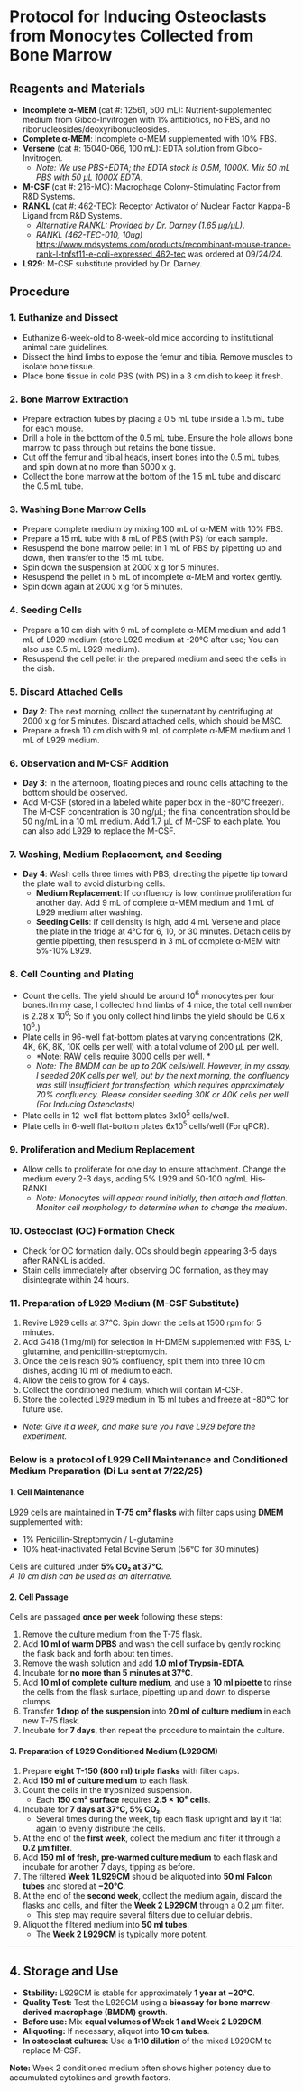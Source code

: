 # Protocol for Inducing Osteoclasts from Monocytes Collected from Bone Marrow

## Reagents and Materials
- **Incomplete α-MEM** (cat #: 12561, 500 mL): Nutrient-supplemented medium from Gibco-Invitrogen with 1% antibiotics, no FBS, and no ribonucleosides/deoxyribonucleosides.
- **Complete α-MEM**: Incomplete α-MEM supplemented with 10% FBS.
- **Versene** (cat #: 15040-066, 100 mL): EDTA solution from Gibco-Invitrogen.
  - *Note: We use PBS+EDTA; the EDTA stock is 0.5M, 1000X. Mix 50 mL PBS with 50 µL 1000X EDTA*.
- **M-CSF** (cat #: 216-MC): Macrophage Colony-Stimulating Factor from R&D Systems.
- **RANKL** (cat #: 462-TEC): Receptor Activator of Nuclear Factor Kappa-B Ligand from R&D Systems.
  - *Alternative RANKL: Provided by Dr. Darney (1.65 µg/µL)*.
  - *RANKL (462-TEC-010, 10ug)* https://www.rndsystems.com/products/recombinant-mouse-trance-rank-l-tnfsf11-e-coli-expressed_462-tec was ordered at 09/24/24.
- **L929**: M-CSF substitute provided by Dr. Darney.

## Procedure

### 1. Euthanize and Dissect
- Euthanize 6-week-old to 8-week-old mice according to institutional animal care guidelines.
- Dissect the hind limbs to expose the femur and tibia. Remove muscles to isolate bone tissue.
- Place bone tissue in cold PBS (with PS) in a 3 cm dish to keep it fresh.

### 2. Bone Marrow Extraction
- Prepare extraction tubes by placing a 0.5 mL tube inside a 1.5 mL tube for each mouse.
- Drill a hole in the bottom of the 0.5 mL tube. Ensure the hole allows bone marrow to pass through but retains the bone tissue.
- Cut off the femur and tibial heads, insert bones into the 0.5 mL tubes, and spin down at no more than 5000 x g.
- Collect the bone marrow at the bottom of the 1.5 mL tube and discard the 0.5 mL tube.

### 3. Washing Bone Marrow Cells
- Prepare complete medium by mixing 100 mL of α-MEM with 10% FBS.
- Prepare a 15 mL tube with 8 mL of PBS (with PS) for each sample.
- Resuspend the bone marrow pellet in 1 mL of PBS by pipetting up and down, then transfer to the 15 mL tube.
- Spin down the suspension at 2000 x g for 5 minutes.
- Resuspend the pellet in 5 mL of incomplete α-MEM and vortex gently.
- Spin down again at 2000 x g for 5 minutes.

### 4. Seeding Cells
- Prepare a 10 cm dish with 9 mL of complete α-MEM medium and add 1 mL of L929 medium (store L929 medium at -20°C after use; You can also use 0.5 mL L929 medium).
- Resuspend the cell pellet in the prepared medium and seed the cells in the dish.

### 5. Discard Attached Cells
- **Day 2**: The next morning, collect the supernatant by centrifuging at 2000 x g for 5 minutes. Discard attached cells, which should be MSC. 
- Prepare a fresh 10 cm dish with 9 mL of complete α-MEM medium and 1 mL of L929 medium.

### 6. Observation and M-CSF Addition
- **Day 3**: In the afternoon, floating pieces and round cells attaching to the bottom should be observed.
- Add M-CSF (stored in a labeled white paper box in the -80°C freezer). The M-CSF concentration is 30 ng/µL; the final concentration should be 50 ng/mL in a 10 mL medium. Add 1.7 µL of M-CSF to each plate. You can also add L929 to replace the M-CSF.

### 7. Washing, Medium Replacement, and Seeding
- **Day 4**: Wash cells three times with PBS, directing the pipette tip toward the plate wall to avoid disturbing cells.
  - **Medium Replacement**: If confluency is low, continue proliferation for another day. Add 9 mL of complete α-MEM medium and 1 mL of L929 medium after washing.
  - **Seeding Cells**: If cell density is high, add 4 mL Versene and place the plate in the fridge at 4°C for 6, 10, or 30 minutes. Detach cells by gentle pipetting, then resuspend in 3 mL of complete α-MEM with 5%-10% L929.

### 8. Cell Counting and Plating
- Count the cells. The yield should be around 10<sup>6</sup> monocytes per four bones.(In my case, I collected hind limbs of 4 mice, the total cell number is 2.28 x 10<sup>6</sup>; So if you only collect hind limbs the yield should be 0.6 x 10<sup>6</sup>.)
- Plate cells in 96-well flat-bottom plates at varying concentrations (2K, 4K, 6K, 8K, 10K cells per well) with a total volume of 200 µL per well.
  - *Note: RAW cells require 3000 cells per well. *
  - *Note: The BMDM can be up to 20K cells/well. However, in my assay, I seeded 20K cells per well, but by the next morning, the confluency was still insufficient for transfection, which requires approximately 70% confluency. Please consider seeding 30K or 40K cells per well (For Inducing Osteoclasts)*
- Plate cells in 12-well flat-bottom plates 3x10<sup>5</sup> cells/well.
- Plate cells in 6-well flat-bottom plates 6x10<sup>5</sup> cells/well (For qPCR).

### 9. Proliferation and Medium Replacement
- Allow cells to proliferate for one day to ensure attachment. Change the medium every 2-3 days, adding 5% L929 and 50-100 ng/mL His-RANKL.
  - *Note: Monocytes will appear round initially, then attach and flatten. Monitor cell morphology to determine when to change the medium*.

### 10. Osteoclast (OC) Formation Check
- Check for OC formation daily. OCs should begin appearing 3-5 days after RANKL is added.
- Stain cells immediately after observing OC formation, as they may disintegrate within 24 hours.


### 11. Preparation of L929 Medium (M-CSF Substitute)

1. Revive L929 cells at 37°C. Spin down the cells at 1500 rpm for 5 minutes.
2. Add G418 (1 mg/ml) for selection in H-DMEM supplemented with FBS, L-glutamine, and penicillin-streptomycin.
3. Once the cells reach 90% confluency, split them into three 10 cm dishes, adding 10 ml of medium to each.
4. Allow the cells to grow for 4 days.
5. Collect the conditioned medium, which will contain M-CSF.
6. Store the collected L929 medium in 15 ml tubes and freeze at -80°C for future use.
  
  - *Note: Give it a week, and make sure you have L929 before the experiment.*

### Below is a protocol of L929 Cell Maintenance and Conditioned Medium Preparation (Di Lu sent at 7/22/25)

#### 1. Cell Maintenance
L929 cells are maintained in **T-75 cm² flasks** with filter caps using **DMEM** supplemented with:
- 1% Penicillin-Streptomycin / L-glutamine  
- 10% heat-inactivated Fetal Bovine Serum (56°C for 30 minutes)

Cells are cultured under **5% CO₂ at 37°C**.  
*A 10 cm dish can be used as an alternative.*

#### 2. Cell Passage
Cells are passaged **once per week** following these steps:

1. Remove the culture medium from the T-75 flask.  
2. Add **10 ml of warm DPBS** and wash the cell surface by gently rocking the flask back and forth about ten times.  
3. Remove the wash solution and add **1.0 ml of Trypsin-EDTA**.  
4. Incubate for **no more than 5 minutes at 37°C**.  
5. Add **10 ml of complete culture medium**, and use a **10 ml pipette** to rinse the cells from the flask surface, pipetting up and down to disperse clumps.  
6. Transfer **1 drop of the suspension** into **20 ml of culture medium** in each new T-75 flask.  
7. Incubate for **7 days**, then repeat the procedure to maintain the culture.

#### 3. Preparation of L929 Conditioned Medium (L929CM)

1. Prepare **eight T-150 (800 ml) triple flasks** with filter caps.  
2. Add **150 ml of culture medium** to each flask.  
3. Count the cells in the trypsinized suspension.  
   - Each **150 cm² surface** requires **2.5 × 10⁵ cells**.  
4. Incubate for **7 days at 37°C, 5% CO₂**.  
   - Several times during the week, tip each flask upright and lay it flat again to evenly distribute the cells.  
5. At the end of the **first week**, collect the medium and filter it through a **0.2 µm filter**.  
6. Add **150 ml of fresh, pre-warmed culture medium** to each flask and incubate for another 7 days, tipping as before.  
7. The filtered **Week 1 L929CM** should be aliquoted into **50 ml Falcon tubes** and stored at **−20°C**.  
8. At the end of the **second week**, collect the medium again, discard the flasks and cells, and filter the **Week 2 L929CM** through a 0.2 µm filter.  
   - This step may require several filters due to cellular debris.  
9. Aliquot the filtered medium into **50 ml tubes**.  
   - The **Week 2 L929CM** is typically more potent.

---

## 4. Storage and Use
- **Stability:** L929CM is stable for approximately **1 year at −20°C**.  
- **Quality Test:** Test the L929CM using a **bioassay for bone marrow-derived macrophage (BMDM) growth**.  
- **Before use:** Mix **equal volumes of Week 1 and Week 2 L929CM**.  
- **Aliquoting:** If necessary, aliquot into **10 cm tubes**.  
- **In osteoclast cultures:** Use a **1:10 dilution** of the mixed L929CM to replace M-CSF.

**Note:** Week 2 conditioned medium often shows higher potency due to accumulated cytokines and growth factors.



